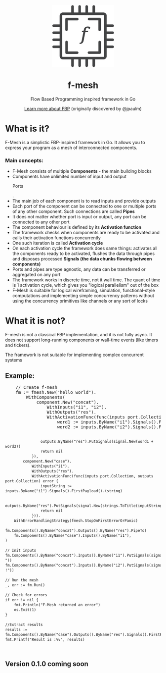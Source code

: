 
<div align="center">
  <img src="./assets/img/logo.png" width="200" height="200" alt="f-mesh"/>
  <h1>f-mesh</h1>
  <p>Flow Based Programming inspired framework in Go</p>
  <p><a href="https://jpaulm.github.io/fbp/">Learn more about FBP</a> (originally discovered by @jpaulm)</p>
</div>

<h1>What is it?</h1>
<p>F-Mesh is a simplistic FBP-inspired framework in Go. 
It allows you to express your program as a mesh of interconnected components.</p>
<h3>Main concepts:</h3>
<ul>
<li>F-Mesh consists of multiple <b>Components</b> - the main building blocks</li>
<li>Components have unlimited number of input and output <p>Ports</p>. </li>
<li>The main job of each component is to read inputs and provide outputs</li>
<li>Each port of the component can be connected to one or multiple ports of any other component. Such connections are called <b>Pipes</b></li>
<li>It does not matter whether port is input or output, any port can be connected to any other port</li>
<li>The component behaviour is defined by its <b>Activation function</b></li>
<li>The framework checks when components are ready to be activated and calls their activation functions concurrently</li>
<li>One such iteration is called <b>Activation cycle</b></li>
<li>On each activation cycle the framework does same things: activates all the components ready to be activated, flushes the data through pipes and disposes processed <b>Signals (the data chunks flowing between components)</b></li>
<li>Ports and pipes are type agnostic, any data can be transferred or aggregated on any port</li>
<li>The framework works in discrete time, not it wall time. The quant of time is 1 activation cycle, which gives you "logical parallelism" out of the box</li>
<li>F-Mesh is suitable for logical wireframing, simulation, functional-style computations and implementing simple concurrency patterns without using the concurrency primitives like channels or any sort of locks</li>
</ul>

<h1>What it is not?</h1>
<p>F-mesh is not a classical FBP implementation, and it is not fully async. It does not support long-running components or wall-time events (like timers and tickers).</p>
<p>The framework is not suitable for implementing complex concurrent systems</p>

<h2>Example:</h2>
<pre>
	// Create f-mesh
	fm := fmesh.New("hello world").
		WithComponents(
			component.New("concat").
				WithInputs("i1", "i2").
				WithOutputs("res").
				WithActivationFunc(func(inputs port.Collection, outputs port.Collection) error {
					word1 := inputs.ByName("i1").Signals().FirstPayload().(string)
					word2 := inputs.ByName("i2").Signals().FirstPayload().(string)

					outputs.ByName("res").PutSignals(signal.New(word1 + word2))
					return nil
				}),
			component.New("case").
				WithInputs("i1").
				WithOutputs("res").
				WithActivationFunc(func(inputs port.Collection, outputs port.Collection) error {
					inputString := inputs.ByName("i1").Signals().FirstPayload().(string)

					outputs.ByName("res").PutSignals(signal.New(strings.ToTitle(inputString)))
					return nil
				})).
		WithErrorHandlingStrategy(fmesh.StopOnFirstErrorOrPanic)

	fm.Components().ByName("concat").Outputs().ByName("res").PipeTo(
		fm.Components().ByName("case").Inputs().ByName("i1"),
	)

	// Init inputs
	fm.Components().ByName("concat").Inputs().ByName("i1").PutSignals(signal.New("hello "))
	fm.Components().ByName("concat").Inputs().ByName("i2").PutSignals(signal.New("world !"))

	// Run the mesh
	_, err := fm.Run()

	// Check for errors
	if err != nil {
		fmt.Println("F-Mesh returned an error")
		os.Exit(1)
	}

	//Extract results
	results := fm.Components().ByName("case").Outputs().ByName("res").Signals().FirstPayload()
	fmt.Printf("Result is :%v", results)
</pre>

<h2>Version 0.1.0 coming soon</h2>